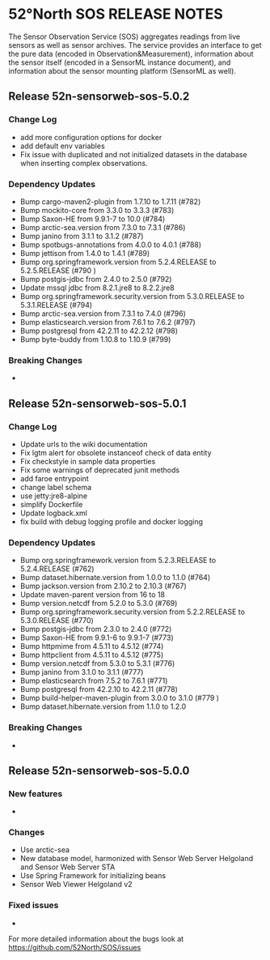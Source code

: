 # 52°North SOS RELEASE NOTES

 The Sensor Observation Service (SOS) aggregates readings from live sensors as well as 
 sensor archives. The service provides an interface to get the pure data (encoded 
 in Observation&Measurement), information about the sensor itself (encoded in a 
 SensorML instance document), and information about the sensor mounting platform 
 (SensorML as well).

## Release 52n-sensorweb-sos-5.0.2
 
### Change Log

  - add more configuration options for docker
  - add default env variables
  - Fix issue with duplicated and not initialized datasets in the database when inserting complex observations.

  
    
### Dependency Updates

  - Bump cargo-maven2-plugin from 1.7.10 to 1.7.11 (#782)
  - Bump mockito-core from 3.3.0 to 3.3.3 (#783)
  - Bump Saxon-HE from 9.9.1-7 to 10.0 (#784)
  - Bump arctic-sea.version from 7.3.0 to 7.3.1 (#786)
  - Bump janino from 3.1.1 to 3.1.2 (#787)
  - Bump spotbugs-annotations from 4.0.0 to 4.0.1 (#788)
  - Bump jettison from 1.4.0 to 1.4.1 (#789)
  - Bump org.springframework.version from 5.2.4.RELEASE to 5.2.5.RELEASE (#790 )
  - Bump postgis-jdbc from 2.4.0 to 2.5.0 (#792)
  - Update mssql jdbc from 8.2.1.jre8 to 8.2.2.jre8
  - Bump org.springframework.security.version from 5.3.0.RELEASE to 5.3.1.RELEASE (#794)
  - Bump arctic-sea.version from 7.3.1 to 7.4.0 (#796)
  - Bump elasticsearch.version from 7.6.1 to 7.6.2 (#797)
  - Bump postgresql from 42.2.11 to 42.2.12 (#798)
  - Bump byte-buddy from 1.10.8 to 1.10.9 (#799)

### Breaking Changes
 
  - 


## Release 52n-sensorweb-sos-5.0.1
 
### Change Log

  - Update urls to the wiki documentation
  - Fix lgtm alert for obsolete instanceof check of data entity
  - Fix checkstyle in sample data properties
  - Fix some warnings of deprecated junit methods
  - add faroe entrypoint
  - change label schema
  - use jetty:jre8-alpine
  - simplify Dockerfile
  - Update logback.xml
  - fix build with debug logging profile and docker logging
    
### Dependency Updates

  - Bump org.springframework.version from 5.2.3.RELEASE to 5.2.4.RELEASE (#762)
  - Bump dataset.hibernate.version from 1.0.0 to 1.1.0 (#764)
  - Bump jackson.version from 2.10.2 to 2.10.3 (#767)
  - Update maven-parent version from 16 to 18
  - Bump version.netcdf from 5.2.0 to 5.3.0 (#769)
  - Bump org.springframework.security.version from 5.2.2.RELEASE to 5.3.0.RELEASE (#770)
  - Bump postgis-jdbc from 2.3.0 to 2.4.0 (#772)
  - Bump Saxon-HE from 9.9.1-6 to 9.9.1-7 (#773)
  - Bump httpmime from 4.5.11 to 4.5.12 (#774)
  - Bump httpclient from 4.5.11 to 4.5.12 (#775)
  - Bump version.netcdf from 5.3.0 to 5.3.1 (#776)
  - Bump janino from 3.1.0 to 3.1.1 (#777)
  - Bump elasticsearch from 7.5.2 to 7.6.1 (#771)
  - Bump postgresql from 42.2.10 to 42.2.11 (#778)
  - Bump build-helper-maven-plugin from 3.0.0 to 3.1.0 (#779 )
  - Bump dataset.hibernate.version from 1.1.0 to 1.2.0

### Breaking Changes

  - 


## Release 52n-sensorweb-sos-5.0.0
 
### New features

  - 
  
### Changes
  
  - Use arctic-sea
  - New database model, harmonized with Sensor Web Server Helgoland and Sensor Web Server STA
  - Use Spring Framework for initializing beans
  - Sensor Web Viewer Helgoland v2
  
### Fixed issues

 - 

For more detailed information about the bugs look at https://github.com/52North/SOS/issues

